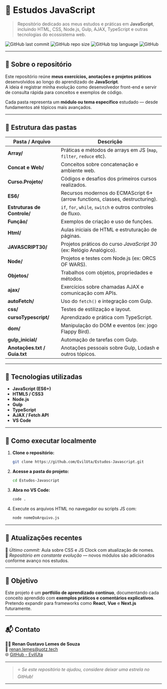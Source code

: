 # 🧠 Estudos JavaScript  

> Repositório dedicado aos meus estudos e práticas em **JavaScript**, incluindo HTML, CSS, Node.js, Gulp, AJAX, TypeScript e outras tecnologias do ecossistema web.

![GitHub last commit](https://img.shields.io/github/last-commit/EvilUta/Estudos-Javascript?color=blue)
![GitHub repo size](https://img.shields.io/github/repo-size/EvilUta/Estudos-Javascript?color=green)
![GitHub top language](https://img.shields.io/github/languages/top/EvilUta/Estudos-Javascript)
![GitHub](https://img.shields.io/github/license/EvilUta/Estudos-Javascript?color=lightgrey)

---

## 📘 Sobre o repositório  

Este repositório reúne **meus exercícios, anotações e projetos práticos** desenvolvidos ao longo do aprendizado de **JavaScript**.  
A ideia é registrar minha evolução como desenvolvedor front-end e servir de consulta rápida para conceitos e exemplos de código.

Cada pasta representa um **módulo ou tema específico** estudado — desde fundamentos até tópicos mais avançados.

---

## 📂 Estrutura das pastas  

| Pasta / Arquivo | Descrição |
|------------------|------------|
| **Array/** | Práticas e métodos de arrays em JS (`map`, `filter`, `reduce` etc). |
| **Concat e Web/** | Conceitos sobre concatenação e ambiente web. |
| **Curso.Projeto/** | Códigos e desafios dos primeiros cursos realizados. |
| **ES6/** | Recursos modernos do ECMAScript 6+ (arrow functions, classes, destructuring). |
| **Estruturas de Controle/** | `if`, `for`, `while`, `switch` e outros controles de fluxo. |
| **Função/** | Exemplos de criação e uso de funções. |
| **Html/** | Aulas iniciais de HTML e estruturação de páginas. |
| **JAVASCRIPT30/** | Projetos práticos do curso *JavaScript 30* (ex: Relógio Analógico). |
| **Node/** | Projetos e testes com Node.js (ex: ORCS OF WARS). |
| **Objetos/** | Trabalhos com objetos, propriedades e métodos. |
| **ajax/** | Exercícios sobre chamadas AJAX e comunicação com APIs. |
| **autoFetch/** | Uso do `fetch()` e integração com Gulp. |
| **css/** | Testes de estilização e layout. |
| **cursoTypescript/** | Aprendizado e prática com TypeScript. |
| **dom/** | Manipulação do DOM e eventos (ex: jogo Flappy Bird). |
| **gulp_inicial/** | Automação de tarefas com Gulp. |
| **Anotações.txt / Guia.txt** | Anotações pessoais sobre Gulp, Lodash e outros tópicos. |

---

## 🧩 Tecnologias utilizadas  

- **JavaScript (ES6+)**
- **HTML5 / CSS3**
- **Node.js**
- **Gulp**
- **TypeScript**
- **AJAX / Fetch API**
- **VS Code**

---

## 🚀 Como executar localmente  

1. **Clone o repositório:**
   ```bash
   git clone https://github.com/EvilUta/Estudos-Javascript.git
   ```
2. **Acesse a pasta do projeto:**
   ```bash
   cd Estudos-Javascript
   ```
3. **Abra no VS Code:**
   ```bash
   code .
   ```
4. Execute os arquivos HTML no navegador ou scripts JS com:
   ```bash
   node nomeDoArquivo.js
   ```

---

## 📅 Atualizações recentes  
📌 *Último commit:* Aula sobre CSS e JS Clock com atualização de nomes.  
📅 *Repositório em constante evolução* — novos módulos são adicionados conforme avanço nos estudos.

---

## 🧠 Objetivo  

Este projeto é um **portfólio de aprendizado contínuo**, documentando cada conceito aprendido com **exemplos práticos e comentários explicativos**.  
Pretendo expandir para frameworks como **React**, **Vue** e **Next.js** futuramente.

---

## 📬 Contato  

👨‍💻 **Renan Gustavo Lemes de Souza**  
📧 [renan.lemes@uotz.tech](mailto:renangustavolemes@gmail.com)  
🌐 [GitHub - EvilUta](https://github.com/EvilUta)

---

> ⭐ *Se este repositório te ajudou, considere deixar uma estrela no GitHub!*

---





